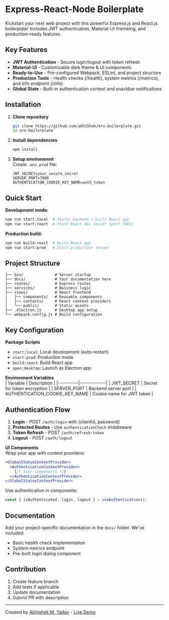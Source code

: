 # Express-React-Node Boilerplate 

Kickstart your next web project with this powerful Express.js and React.js boilerplate! Includes JWT authentication, Material-UI themeing, and production-ready features.

## Key Features
- **JWT Authentication** - Secure login/logout with token refresh
- **Material-UI** - Customizable dark theme & UI components
- **Ready-to-Use** - Pre-configured Webpack, ESLint, and project structure
- **Production Tools** - Health checks (/health), system metrics (/metrics), and info endpoint (/info)
- **Global State** - Built-in authentication context and snackbar notifications

## Installation

1. **Clone repository**
   ```bash
   git clone https://github.com/a6h15hek/ern-boilerplate.git
   cd ern-boilerplate
   ```

2. **Install dependencies**
   ```bash
   npm install
   ```

3. **Setup environment**  
   Create `.env.prod` file:
   ```env
   JWT_SECRET=your_secure_secret
   SERVER_PORT=7000
   AUTHENTICATION_COOKIE_KEY_NAME=auth_token
   ```

## Quick Start

**Development mode:**
```bash
npm run start:local  # Starts backend + built React app
npm run start:react  # Start React dev server (port 7001)
```

**Production build:**
```bash
npm run build:react  # Build React app
npm run start:prod   # Start production server
```

## Project Structure

```
├── bin/              # Server startup
├── docs/             # Your documentation here
├── routes/           # Express routes
├── services/         # Business logic
├── views/            # React frontend
│   ├── components/   # Reusable components
│   ├── contexts/     # React context providers
│   └── public/       # Static assets
├── .electron.js      # Desktop app setup
└── webpack.config.js # Build configuration
```

## Key Configuration

**Package Scripts**  
- `start:local`: Local development (auto-restart)
- `start:prod`: Production mode
- `build:react`: Build React app
- `open:desktop`: Launch as Electron app

**Environment Variables**  
| Variable | Description |
|----------|-------------|
| JWT_SECRET | Secret for token encryption |
| SERVER_PORT | Backend server port |
| AUTHENTICATION_COOKIE_KEY_NAME | Cookie name for JWT token |

## Authentication Flow

1. **Login** - POST `/auth/login` with {clientId, password}
2. **Protected Routes** - Use `authenticationCheck` middleware
3. **Token Refresh** - POST `/auth/refresh-token`
4. **Logout** - POST `/auth/logout`

**UI Components**  
Wrap your app with context providers:
```jsx
<GlobalStatusContextProvider>
  <AuthenticationContextProvider>
    {/* Your components */}
  </AuthenticationContextProvider>
</GlobalStatusContextProvider>
```

Use authentication in components:
```jsx
const { isAuthenticated, login, logout } = useAuthentication();
```

## Documentation

Add your project-specific documentation in the `docs/` folder. We've included:
- Basic health check implementation
- System metrics endpoint
- Pre-built login dialog component

## Contribution

1. Create feature branch
2. Add tests if applicable
3. Update documentation
4. Submit PR with description

---

Created by [Abhishek M. Yadav](https://github.com/a6h15hek) - [Live Demo](https://your-demo-link.com)
